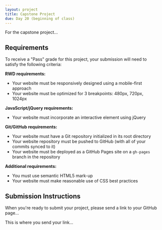 ```yaml
---
layout: project
title: Capstone Project
due: Day 20 (beginning of class)
---
```


For the capstone project...

## Requirements

To receive a "Pass" grade for this project, your submission will need to satisfy the following criteria:

**RWD requirements:**

- Your website must be responsively designed using a mobile-first approach
- Your website must be optimized for 3 breakpoints: 480px, 720px, 1024px

**JavaScript/jQuery requirements:**

- Your website must incorporate an interactive element using jQuery

**Git/GitHub requirements:**

- Your website must have a Git repository initialized in its root directory
- Your website repository must be pushed to GitHub (with all of your commits synced to it)
- Your website must be deployed as a GitHub Pages site on a `gh-pages` branch in the repository

**Additional requirements:**

- You must use semantic HTML5 mark-up
- Your website must make reasonable use of CSS best practices

## Submission Instructions

When you're ready to submit your project, please send a link to your GitHub page...

This is where you send your link...
